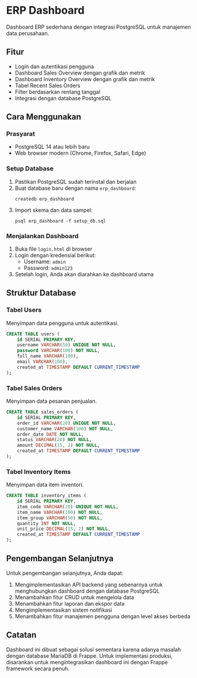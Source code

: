 # ERP Dashboard

Dashboard ERP sederhana dengan integrasi PostgreSQL untuk manajemen data perusahaan.

## Fitur

- Login dan autentikasi pengguna
- Dashboard Sales Overview dengan grafik dan metrik
- Dashboard Inventory Overview dengan grafik dan metrik
- Tabel Recent Sales Orders
- Filter berdasarkan rentang tanggal
- Integrasi dengan database PostgreSQL

## Cara Menggunakan

### Prasyarat

- PostgreSQL 14 atau lebih baru
- Web browser modern (Chrome, Firefox, Safari, Edge)

### Setup Database

1. Pastikan PostgreSQL sudah terinstal dan berjalan
2. Buat database baru dengan nama `erp_dashboard`:
   ```
   createdb erp_dashboard
   ```
3. Import skema dan data sampel:
   ```
   psql erp_dashboard -f setup_db.sql
   ```

### Menjalankan Dashboard

1. Buka file `login.html` di browser
2. Login dengan kredensial berikut:
   - Username: `admin`
   - Password: `admin123`
3. Setelah login, Anda akan diarahkan ke dashboard utama

## Struktur Database

### Tabel Users

Menyimpan data pengguna untuk autentikasi.

```sql
CREATE TABLE users (
    id SERIAL PRIMARY KEY,
    username VARCHAR(50) UNIQUE NOT NULL,
    password VARCHAR(100) NOT NULL,
    full_name VARCHAR(100),
    email VARCHAR(100),
    created_at TIMESTAMP DEFAULT CURRENT_TIMESTAMP
);
```

### Tabel Sales Orders

Menyimpan data pesanan penjualan.

```sql
CREATE TABLE sales_orders (
    id SERIAL PRIMARY KEY,
    order_id VARCHAR(20) UNIQUE NOT NULL,
    customer_name VARCHAR(100) NOT NULL,
    order_date DATE NOT NULL,
    status VARCHAR(20) NOT NULL,
    amount DECIMAL(15, 2) NOT NULL,
    created_at TIMESTAMP DEFAULT CURRENT_TIMESTAMP
);
```

### Tabel Inventory Items

Menyimpan data item inventori.

```sql
CREATE TABLE inventory_items (
    id SERIAL PRIMARY KEY,
    item_code VARCHAR(20) UNIQUE NOT NULL,
    item_name VARCHAR(100) NOT NULL,
    item_group VARCHAR(50) NOT NULL,
    quantity INT NOT NULL,
    unit_price DECIMAL(15, 2) NOT NULL,
    created_at TIMESTAMP DEFAULT CURRENT_TIMESTAMP
);
```

## Pengembangan Selanjutnya

Untuk pengembangan selanjutnya, Anda dapat:

1. Mengimplementasikan API backend yang sebenarnya untuk menghubungkan dashboard dengan database PostgreSQL
2. Menambahkan fitur CRUD untuk mengelola data
3. Menambahkan fitur laporan dan ekspor data
4. Mengimplementasikan sistem notifikasi
5. Menambahkan fitur manajemen pengguna dengan level akses berbeda

## Catatan

Dashboard ini dibuat sebagai solusi sementara karena adanya masalah dengan database MariaDB di Frappe. Untuk implementasi produksi, disarankan untuk mengintegrasikan dashboard ini dengan Frappe framework secara penuh. 